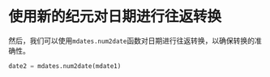 # 使用新的纪元对日期进行往返转换

然后，我们可以使用`mdates.num2date`函数对日期进行往返转换，以确保转换的准确性。

```python
date2 = mdates.num2date(mdate1)
```
